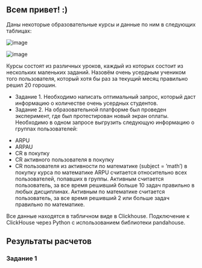 ## **Всем привет! :)**

Даны некоторые образовательные курсы и данные по ним в следующих таблицах:

![image](https://github.com/S1lencena/SQL_Calculate_metrics/assets/140109674/93ed9717-482e-436f-8337-942ef98f2623)

![image](https://github.com/S1lencena/SQL_Calculate_metrics/assets/140109674/04d3f526-d3eb-41e1-97a1-bb5208f26635)

Курсы состоят из различных уроков, каждый из которых состоит из нескольких маленьких заданий.
Назовём очень усердным учеником того пользователя, который хотя бы раз за текущий месяц правильно решил 20 горошин.

* Задание 1. Необходимо написать оптимальный запрос, который даст информацию о количестве очень усердных студентов.
* Задание 2. На образовательной платформе был проведен эксперимент, где был протестирован новый экран оплаты. Необходимо в одном запросе выгрузить следующую информацию
о группах пользователей:
- ARPU 
- ARPAU 
- CR в покупку 
- СR активного пользователя в покупку 
- CR пользователя из активности по математике (subject = ’math’) в покупку курса по математике
ARPU считается относительно всех пользователей, попавших в группы.
Активным считается пользователь, за все время решивший больше 10 задач правильно в любых дисциплинах.
Активным по математике считается пользователь, за все время решивший 2 или больше задач правильно по математике.

Все данные находятся в табличном виде в Clickhouse. Подключение к ClickHouse через Python c использованием библиотеки pandahouse.

## Результаты расчетов ##
### Задание 1

